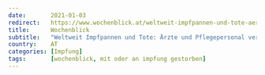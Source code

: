 ```yaml
---
date:       2021-01-03
redirect:   https://www.wochenblick.at/weltweit-impfpannen-und-tote-aerzte-und-pflegepersonal-verunsichert/
title:      Wochenblick
subtitle:   "Weltweit Impfpannen und Tote: Ärzte und Pflegepersonal verunsichert"
country:    AT
categories: [Impfung]
tags:       [wochenblick, mit oder an impfung gestorben]
---
```

